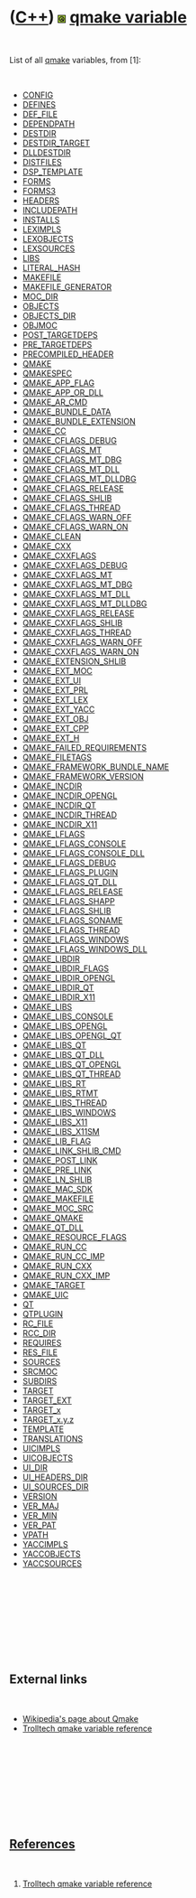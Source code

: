 



 

 

 

 

 

([C++](Cpp.htm)) ![Qt](PicQt.png) [qmake variable](CppQmakeVariable.htm)
========================================================================

 

List of all [qmake](CppQmake.htm) variables, from \[1\]:

 

-   [CONFIG](CppQmakeConfig.htm)
-   [DEFINES](CppQmakeDefines.htm)
-   [DEF\_FILE](CppQmakeDef_file.htm)
-   [DEPENDPATH](CppQmakeDependpath.htm)
-   [DESTDIR](CppQmakeDestdir.htm)
-   [DESTDIR\_TARGET](CppQmakeDestdir_target.htm)
-   [DLLDESTDIR](CppQmakeDlldestdir.htm)
-   [DISTFILES](CppQmakeDistfiles.htm)
-   [DSP\_TEMPLATE](CppQmakeDsp_template.htm)
-   [FORMS](CppQmakeForms.htm)
-   [FORMS3](CppQmakeForms3.htm)
-   [HEADERS](CppQmakeHeaders.htm)
-   [INCLUDEPATH](CppQmakeIncludepath.htm)
-   [INSTALLS](CppQmakeInstalls.htm)
-   [LEXIMPLS](CppQmakeLeximpls.htm)
-   [LEXOBJECTS](CppQmake.htm)
-   [LEXSOURCES](CppQmake.htm)
-   [LIBS](CppQmakeLibs.htm)
-   [LITERAL\_HASH](CppQmake.htm)
-   [MAKEFILE](CppQmake.htm)
-   [MAKEFILE\_GENERATOR](CppQmake.htm)
-   [MOC\_DIR](CppQmake.htm)
-   [OBJECTS](CppQmake.htm)
-   [OBJECTS\_DIR](CppQmake.htm)
-   [OBJMOC](CppQmake.htm)
-   [POST\_TARGETDEPS](CppQmake.htm)
-   [PRE\_TARGETDEPS](CppQmake.htm)
-   [PRECOMPILED\_HEADER](CppQmake.htm)
-   [QMAKE](CppQmake.htm)
-   [QMAKESPEC](CppQmake.htm)
-   [QMAKE\_APP\_FLAG](CppQmake.htm)
-   [QMAKE\_APP\_OR\_DLL](CppQmake.htm)
-   [QMAKE\_AR\_CMD](CppQmake.htm)
-   [QMAKE\_BUNDLE\_DATA](CppQmake.htm)
-   [QMAKE\_BUNDLE\_EXTENSION](CppQmake.htm)
-   [QMAKE\_CC](CppQmake.htm)
-   [QMAKE\_CFLAGS\_DEBUG](CppQmake.htm)
-   [QMAKE\_CFLAGS\_MT](CppQmake.htm)
-   [QMAKE\_CFLAGS\_MT\_DBG](CppQmake.htm)
-   [QMAKE\_CFLAGS\_MT\_DLL](CppQmake.htm)
-   [QMAKE\_CFLAGS\_MT\_DLLDBG](CppQmake.htm)
-   [QMAKE\_CFLAGS\_RELEASE](CppQmake.htm)
-   [QMAKE\_CFLAGS\_SHLIB](CppQmake.htm)
-   [QMAKE\_CFLAGS\_THREAD](CppQmake.htm)
-   [QMAKE\_CFLAGS\_WARN\_OFF](CppQmake.htm)
-   [QMAKE\_CFLAGS\_WARN\_ON](CppQmake.htm)
-   [QMAKE\_CLEAN](CppQmake.htm)
-   [QMAKE\_CXX](CppQmake.htm)
-   [QMAKE\_CXXFLAGS](CppQmakeQmake_cxxflags.htm)
-   [QMAKE\_CXXFLAGS\_DEBUG](CppQmake.htm)
-   [QMAKE\_CXXFLAGS\_MT](CppQmake.htm)
-   [QMAKE\_CXXFLAGS\_MT\_DBG](CppQmake.htm)
-   [QMAKE\_CXXFLAGS\_MT\_DLL](CppQmake.htm)
-   [QMAKE\_CXXFLAGS\_MT\_DLLDBG](CppQmake.htm)
-   [QMAKE\_CXXFLAGS\_RELEASE](CppQmake.htm)
-   [QMAKE\_CXXFLAGS\_SHLIB](CppQmake.htm)
-   [QMAKE\_CXXFLAGS\_THREAD](CppQmake.htm)
-   [QMAKE\_CXXFLAGS\_WARN\_OFF](CppQmake.htm)
-   [QMAKE\_CXXFLAGS\_WARN\_ON](CppQmake.htm)
-   [QMAKE\_EXTENSION\_SHLIB](CppQmake.htm)
-   [QMAKE\_EXT\_MOC](CppQmake.htm)
-   [QMAKE\_EXT\_UI](CppQmake.htm)
-   [QMAKE\_EXT\_PRL](CppQmake.htm)
-   [QMAKE\_EXT\_LEX](CppQmake.htm)
-   [QMAKE\_EXT\_YACC](CppQmake.htm)
-   [QMAKE\_EXT\_OBJ](CppQmake.htm)
-   [QMAKE\_EXT\_CPP](CppQmake.htm)
-   [QMAKE\_EXT\_H](CppQmake.htm)
-   [QMAKE\_FAILED\_REQUIREMENTS](CppQmake.htm)
-   [QMAKE\_FILETAGS](CppQmake.htm)
-   [QMAKE\_FRAMEWORK\_BUNDLE\_NAME](CppQmake.htm)
-   [QMAKE\_FRAMEWORK\_VERSION](CppQmake.htm)
-   [QMAKE\_INCDIR](CppQmake.htm)
-   [QMAKE\_INCDIR\_OPENGL](CppQmake.htm)
-   [QMAKE\_INCDIR\_QT](CppQmake.htm)
-   [QMAKE\_INCDIR\_THREAD](CppQmake.htm)
-   [QMAKE\_INCDIR\_X11](CppQmake.htm)
-   [QMAKE\_LFLAGS](CppQmake.htm)
-   [QMAKE\_LFLAGS\_CONSOLE](CppQmake.htm)
-   [QMAKE\_LFLAGS\_CONSOLE\_DLL](CppQmake.htm)
-   [QMAKE\_LFLAGS\_DEBUG](CppQmake.htm)
-   [QMAKE\_LFLAGS\_PLUGIN](CppQmake.htm)
-   [QMAKE\_LFLAGS\_QT\_DLL](CppQmake.htm)
-   [QMAKE\_LFLAGS\_RELEASE](CppQmake.htm)
-   [QMAKE\_LFLAGS\_SHAPP](CppQmake.htm)
-   [QMAKE\_LFLAGS\_SHLIB](CppQmake.htm)
-   [QMAKE\_LFLAGS\_SONAME](CppQmake.htm)
-   [QMAKE\_LFLAGS\_THREAD](CppQmake.htm)
-   [QMAKE\_LFLAGS\_WINDOWS](CppQmake.htm)
-   [QMAKE\_LFLAGS\_WINDOWS\_DLL](CppQmake.htm)
-   [QMAKE\_LIBDIR](CppQmake.htm)
-   [QMAKE\_LIBDIR\_FLAGS](CppQmake.htm)
-   [QMAKE\_LIBDIR\_OPENGL](CppQmake.htm)
-   [QMAKE\_LIBDIR\_QT](CppQmake.htm)
-   [QMAKE\_LIBDIR\_X11](CppQmake.htm)
-   [QMAKE\_LIBS](CppQmake.htm)
-   [QMAKE\_LIBS\_CONSOLE](CppQmake.htm)
-   [QMAKE\_LIBS\_OPENGL](CppQmake.htm)
-   [QMAKE\_LIBS\_OPENGL\_QT](CppQmake.htm)
-   [QMAKE\_LIBS\_QT](CppQmake.htm)
-   [QMAKE\_LIBS\_QT\_DLL](CppQmake.htm)
-   [QMAKE\_LIBS\_QT\_OPENGL](CppQmake.htm)
-   [QMAKE\_LIBS\_QT\_THREAD](CppQmake.htm)
-   [QMAKE\_LIBS\_RT](CppQmake.htm)
-   [QMAKE\_LIBS\_RTMT](CppQmake.htm)
-   [QMAKE\_LIBS\_THREAD](CppQmake.htm)
-   [QMAKE\_LIBS\_WINDOWS](CppQmake.htm)
-   [QMAKE\_LIBS\_X11](CppQmake.htm)
-   [QMAKE\_LIBS\_X11SM](CppQmake.htm)
-   [QMAKE\_LIB\_FLAG](CppQmake.htm)
-   [QMAKE\_LINK\_SHLIB\_CMD](CppQmake.htm)
-   [QMAKE\_POST\_LINK](CppQmake.htm)
-   [QMAKE\_PRE\_LINK](CppQmake.htm)
-   [QMAKE\_LN\_SHLIB](CppQmake.htm)
-   [QMAKE\_MAC\_SDK](CppQmake.htm)
-   [QMAKE\_MAKEFILE](CppQmake.htm)
-   [QMAKE\_MOC\_SRC](CppQmake.htm)
-   [QMAKE\_QMAKE](CppQmake.htm)
-   [QMAKE\_QT\_DLL](CppQmake.htm)
-   [QMAKE\_RESOURCE\_FLAGS](CppQmake.htm)
-   [QMAKE\_RUN\_CC](CppQmake.htm)
-   [QMAKE\_RUN\_CC\_IMP](CppQmake.htm)
-   [QMAKE\_RUN\_CXX](CppQmake.htm)
-   [QMAKE\_RUN\_CXX\_IMP](CppQmake.htm)
-   [QMAKE\_TARGET](CppQmake.htm)
-   [QMAKE\_UIC](CppQmake.htm)
-   [QT](CppQmakeQt.htm)
-   [QTPLUGIN](CppQmake.htm)
-   [RC\_FILE](CppQmake.htm)
-   [RCC\_DIR](CppQmake.htm)
-   [REQUIRES](CppQmake.htm)
-   [RES\_FILE](CppQmake.htm)
-   [SOURCES](CppQmakeSources.htm)
-   [SRCMOC](CppQmake.htm)
-   [SUBDIRS](CppQmake.htm)
-   [TARGET](CppQmakeTarget.htm)
-   [TARGET\_EXT](CppQmake.htm)
-   [TARGET\_x](CppQmake.htm)
-   [TARGET\_x.y.z](CppQmake.htm)
-   [TEMPLATE](CppQmakeTemplate.htm)
-   [TRANSLATIONS](CppQmake.htm)
-   [UICIMPLS](CppQmake.htm)
-   [UICOBJECTS](CppQmake.htm)
-   [UI\_DIR](CppQmake.htm)
-   [UI\_HEADERS\_DIR](CppQmake.htm)
-   [UI\_SOURCES\_DIR](CppQmake.htm)
-   [VERSION](CppQmake.htm)
-   [VER\_MAJ](CppQmake.htm)
-   [VER\_MIN](CppQmake.htm)
-   [VER\_PAT](CppQmake.htm)
-   [VPATH](CppQmake.htm)
-   [YACCIMPLS](CppQmake.htm)
-   [YACCOBJECTS](CppQmake.htm)
-   [YACCSOURCES](CppQmake.htm)

 

 

 

 

 

External links
--------------

 

-   [Wikipedia's page about Qmake](http://en.wikipedia.org/wiki/Qmake)
-   [Trolltech qmake variable
    reference](http://docs.huihoo.com/qt/4.2/qmake-variable-reference.html)

 

 

 

 

 

[References](CppReferences.htm)
-------------------------------

 

1.  [Trolltech qmake variable
    reference](http://doc.trolltech.com/4.2/qmake-variable-reference.html)

 

 

 

 

 





 



